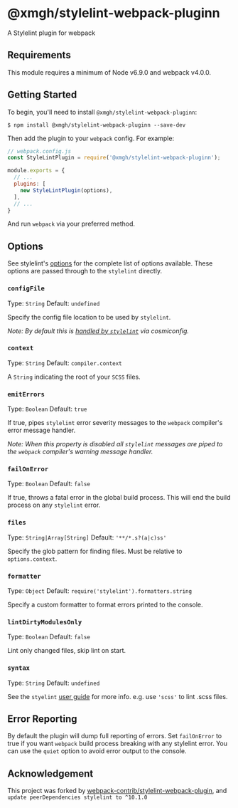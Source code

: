 # @xmgh/stylelint-webpack-pluginn

A Stylelint plugin for webpack

## Requirements

This module requires a minimum of Node v6.9.0 and webpack v4.0.0.

## Getting Started

To begin, you'll need to install `@xmgh/stylelint-webpack-pluginn`:

```console
$ npm install @xmgh/stylelint-webpack-pluginn --save-dev
```

Then add the plugin to your `webpack` config. For example:


```js
// webpack.config.js
const StyleLintPlugin = require('@xmgh/stylelint-webpack-pluginn');

module.exports = {
  // ...
  plugins: [
    new StyleLintPlugin(options),
  ],
  // ...
}
```

And run `webpack` via your preferred method.

## Options

See stylelint's [options](http://stylelint.io/user-guide/node-api/#options) for
the complete list of options available. These options are passed through to the
`stylelint` directly.

### `configFile`

Type: `String`
Default: `undefined`

Specify the config file location to be used by `stylelint`.

_Note: By default this is
[handled by `stylelint`](http://stylelint.io/user-guide/configuration/) via
cosmiconfig._

### `context`

Type: `String`
Default: `compiler.context`

A `String` indicating the root of your `SCSS` files.

### `emitErrors`

Type: `Boolean`
Default: `true`

If true, pipes `stylelint` error severity messages to the `webpack` compiler's
error message handler.

_Note: When this property is disabled all `stylelint` messages are piped to the
`webpack` compiler's warning message handler._

### `failOnError`

Type: `Boolean`
Default: `false`

If true, throws a fatal error in the global build process. This will end the
build process on any `stylelint` error.

### `files`

Type: `String|Array[String]`
Default: `'**/*.s?(a|c)ss'`

Specify the glob pattern for finding files. Must be relative to `options.context`.

### `formatter`

Type: `Object`
Default: `require('stylelint').formatters.string`

Specify a custom formatter to format errors printed to the console.

### `lintDirtyModulesOnly`

Type: `Boolean`
Default: `false`

Lint only changed files, skip lint on start.

### `syntax`

Type: `String`
Default: `undefined`

See the `styelint`
[user guide](https://stylelint.io/user-guide/node-api/#syntax) for more info.
e.g. use `'scss'` to lint .scss files.

## Error Reporting

By default the plugin will dump full reporting of errors. Set `failOnError` to
true if you want `webpack` build process breaking with any stylelint error. You
can use the `quiet` option to avoid error output to the console.

## Acknowledgement

This project was forked by [webpack-contrib/stylelint-webpack-plugin](https://github.com/webpack-contrib/stylelint-webpack-plugin), and `update peerDependencies stylelint to ^10.1.0`


